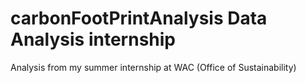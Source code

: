 # carbonFootPrintAnalysis Data Analysis internship
Analysis from my summer internship at WAC (Office of Sustainability) 
